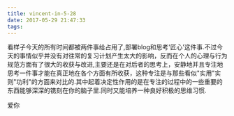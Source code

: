 ```yaml
---
title: vincent-in-5-28
date: 2017-05-29 21:47:33
tags:
---
```


<p>看样子今天的所有时间都被两件事给占用了,部署blog和思考'匠心'这件事.不过今天的事情似乎并没有对往常的复习计划产生太大的影响，反而在个人的心理与行为规范方面有了很大的收获与改进,主要还是在对后者的思考上，安静地并且专注地思考一件事才能在真正地在各个方面有所收获，这种专注是与那些看似"实用"实则"功利"的方面来对比的.其中起着决定性作用的是在专注的过程中的一些重要的东西能够深深的镌刻在你的脑子里.同时又能培养一种良好积极的思维习惯.</p>
<p>爱你<p>
